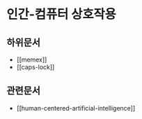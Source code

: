 # 인간-컴퓨터 상호작용

## 하위문서

- [[memex]]
- [[caps-lock]]

## 관련문서

- [[human-centered-artificial-intelligence]]
